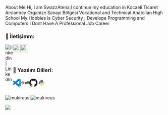 About Me
Hi, I am SwazzAtena,I continue my education in
Kocaeli Ticaret Arslanbey Organize Sanayi Bölgesi
Vocational and Technical Anatolian High School
My Hobbies is Cyber Security , Develope Programming
and Computers.İ Dont Have A Professional Job Career

### 📩 İletişimm:

[<img align="left" alt="linkedin | LinkedIn" width="24px" src="https://raw.githubusercontent.com/peterthehan/peterthehan/master/assets/linkedin.svg" />][linkedin]
[<img align="left" height="24" width="24" src="https://cdn.jsdelivr.net/npm/simple-icons@v4/icons/instagram.svg" />][instagram]
[<img align="left" height="24" width="24" src="https://cdn.jsdelivr.net/npm/simple-icons@v4/icons/gmail.svg" />][gmail]


<br />


[instagram]: https://www.instagram.com/omerb.ayramm
[linkedin]: https://www.linkedin.com/in/%C3%B6mer-tu%C4%9Frul-bayram-204b59234/
[gmail]: mailto:omertugrulbayram@gmail.com
<br />
### 🔧 Yazılım Dilleri:

[<img align="left" alt="Visual Studio Code" width="26px" src="https://raw.githubusercontent.com/github/explore/80688e429a7d4ef2fca1e82350fe8e3517d3494d/topics/visual-studio-code/visual-studio-code.png" />][vsCode]
[<img align="left" alt="Git" width="26px" src="https://raw.githubusercontent.com/github/explore/80688e429a7d4ef2fca1e82350fe8e3517d3494d/topics/git/git.png" />][git]
[<img align="left" alt="GitHub" width="26px" src="https://raw.githubusercontent.com/github/explore/78df643247d429f6cc873026c0622819ad797942/topics/github/github.png" />][github]
[<img align="left" alt="Python" width="26px" src="https://raw.githubusercontent.com/github/explore/cebd63002168a05a6a642f309227eefeccd92950/topics/python/python.png" />][python]

<br />


[vsCode]: https://code.visualstudio.com/
[git]: https://git-scm.com/
[github]: https://github.com/IbrahimTalha0
[python]: https://www.python.org/


<br />
<br />


 <img height="180em" align="center" src="https://github-readme-stats.vercel.app/api?username=SwazzAtena&show_icons=true&locale=en&theme=algolia&include_all_commits=true&count_private=true" alt="mukireus"/>
  <img height="180em" align="center" src="https://github-readme-stats.vercel.app/api/top-langs?username=SwazzAtena&show_icons=true&locale=en&layout=compact&langs_count=8&theme=algolia" alt="mukireus"/>
  
  
  <img src="![BozKurt](https://user-images.githubusercontent.com/68772806/219625659-aacf5171-6994-40a9-a5a8-ba67600c6ef1.jpg)
" width="auto">
